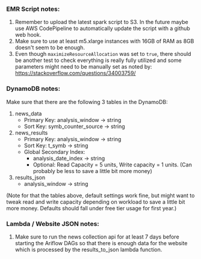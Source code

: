 
### EMR Script notes:
1. Remember to upload the latest spark script to S3. In the future maybe use AWS CodePipeline to automatically update the script with a github web hook.
2. Make sure to use at least m5.xlarge instances with 16GB of RAM as 8GB doesn't seem to be enough.
3. Even though `maximizeResourceAllocation` was set to `true`, there should be another test to check everything is really fully utilized and some parameters might need to be manually set as noted by: https://stackoverflow.com/questions/34003759/

### DynamoDB notes:

Make sure that there are the following 3 tables in the DynamoDB:
1. news_data
    * Primary Key: analysis_window -> string
    * Sort Key: symb_counter_source -> string
2. news_results
    * Primary Key: analysis_window -> string
    * Sort Key: t_symb -> string
    * Global Secondary Index: 
        * analysis_date_index -> string
        * Optional: Read Capacity = 5 units, Write capacity = 1 units. (Can probably be less to save a little bit more money)
3. results_json
    * analysis_window -> string

(Note for that the tables above, default settings work fine, but might want to tweak read and write capacity depending on workload to save a little bit more money. Defaults should fall under free tier usage for first year.)

### Lambda / Website JSON notes:
1. Make sure to run the news collection api for at least 7 days before starting the Ariflow DAGs so that there is enough data for the website which is processed by the results_to_json lambda function.